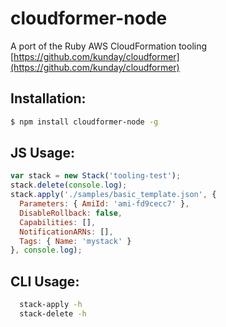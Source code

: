 # cloudformer-node

A port of the Ruby AWS CloudFormation tooling [https://github.com/kunday/cloudformer](https://github.com/kunday/cloudformer)

## Installation:

```bash
$ npm install cloudformer-node -g
````

## JS Usage:

```js
var stack = new Stack('tooling-test');
stack.delete(console.log);
stack.apply('./samples/basic_template.json', {
  Parameters: { AmiId: 'ami-fd9cecc7' },
  DisableRollback: false,
  Capabilities: [],
  NotificationARNs: [],
  Tags: { Name: 'mystack' }
}, console.log);
```

## CLI Usage:
```bash
  stack-apply -h
  stack-delete -h
```
